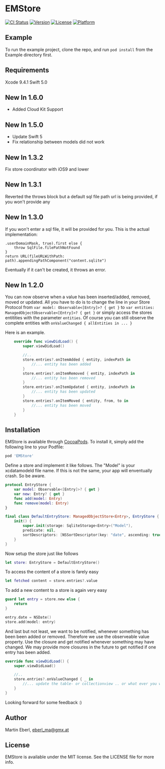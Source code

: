 # EMStore

[![CI Status](http://img.shields.io/travis/eberl_ma@gmx.at/EMStore.svg?style=flat)](https://travis-ci.org/eberl_ma@gmx.at/EMStore)
[![Version](https://img.shields.io/cocoapods/v/EMStore.svg?style=flat)](http://cocoapods.org/pods/EMStore)
[![License](https://img.shields.io/cocoapods/l/EMStore.svg?style=flat)](http://cocoapods.org/pods/EMStore)
[![Platform](https://img.shields.io/cocoapods/p/EMStore.svg?style=flat)](http://cocoapods.org/pods/EMStore)

## Example

To run the example project, clone the repo, and run `pod install` from the Example directory first.

## Requirements

Xcode 9.4.1
Swift 5.0

## New In 1.6.0

* Added Cloud Kit Support

## New In 1.5.0

* Update Swift 5
* Fix relationship between models did not work

## New In 1.3.2

Fix store coordinator with iOS9 and lower

## New In 1.3.1

Reverted the throws block but a default sql file path url is being provided, if you won't provide any

## New In 1.3.0

If you won't enter a sql file, it will be provided for you. 
This is the actual implementation:

```guard let path = NSSearchPathForDirectoriesInDomains(.documentDirectory,
.userDomainMask, true).first else {
    throw SqlFile.filePathNotFound
}
return URL(fileURLWithPath: path).appendingPathComponent("content.sqlite")
```
Eventually if it can't be created, it throws an error.


## New In 1.2.0

You can now observe when a value has been inserted/added, removed, moved or updated.
All you have to do is to change the line in your Store Protocol from  ```var model: Observable<[Entry]>? { get }```  to  ```var entities: ManagedObjectObservable<[Entry]>? { get }``` or simply access the stores entitities with the parameter ```entities```. Of course you can still observe the complete entities with 
```onValueChanged { allEntities in ... }```

Here is an example.

```swift
    override func viewDidLoad() {
        super.viewDidLoad()

        //..
        store.entries?.onItemAdded { entity, indexPath in
            //... entity has been added
        }
        store.entries?.onItemRemoved { entity, indexPath in
            //... entity has been removed
        }
        store.entries?.onItemUpdated { entity, indexPath in
            //... entity has been updated
        }
        store.entries?.onItemMoved { entity, from, to in
            //... entity has been moved
        }
    }
```

## Installation

EMStore is available through [CocoaPods](http://cocoapods.org). To install
it, simply add the following line to your Podfile:

```ruby
pod 'EMStore'
```

Define a store and implement it like follows. The "Model" is your xcdatamodeld file name. If this is not the same, your app will enventually crash. So be aware.
```swift
protocol EntryStore {
    var model: Observable<[Entry]>? { get }
    var new: Entry? { get }
    func add(model: Entry)
    func remove(model: Entry)
}

final class DefaultEntryStore: ManagedObjectStore<Entry>, EntryStore {
    init() {
        super.init(storage: SqliteStorage<Entry>("Model"),
        predicate: nil,
        sortDescriptors: [NSSortDescriptor(key: "date", ascending: true)])
    }
}
```

Now setup the store just like follows
```swift
let store: EntryStore = DefaultEntryStore()
```

To access the content of a store is farely easy
```swift
let fetched content = store.entries?.value
```

To add a new content to a store is again very easy
```swift
guard let entry = store.new else {
    return
}

entry.date = NSDate()
store.add(model: entry)
```

And last but not least, we want to be notified, whenever something has been been added or removed. Therefore we use the observeable value property. Use the closure and get notified whenever something may have changed. We may provide more closures in the future to get notified if one entry has been added.
```swift
override func viewDidLoad() {
    super.viewDidLoad()

    //..
    store.entries?.onValueChanged { _ in
        //... update the table- or collectionview .. or what ever you want to do with the content
    }
}
```

Looking forward for some feedback :)

## Author

Martin Eberl, eberl_ma@gmx.at

## License

EMStore is available under the MIT license. See the LICENSE file for more info.
